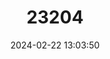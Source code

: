 ---
title: "23204"
category: "Zenkerella insignis"
draft: false
date: 2024-02-22 13:03:50
languages:
  English: ["Flightless Scaly-tailed Squirrel", "Cameroon Scaly-tail"]
---
